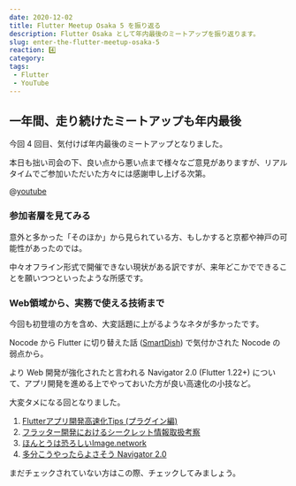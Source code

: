 ```yaml
---
date: 2020-12-02
title: Flutter Meetup Osaka 5 を振り返る
description: Flutter Osaka として年内最後のミートアップを振り返ります。
slug: enter-the-flutter-meetup-osaka-5
reaction: 4️⃣
category: 
tags: 
 - Flutter
 - YouTube
---
```


## 一年間、走り続けたミートアップも年内最後

今回 4 回目、気付けば年内最後のミートアップとなりました。

本日も拙い司会の下、良い点から悪い点まで様々なご意見がありますが、リアルタイムでご参加いただいた方々には感謝申し上げる次第。

@[youtube](lU4T05erc84)

### 参加者層を見てみる

意外と多かった「そのほか」から見られている方、もしかすると京都や神戸の可能性があったのでは。

中々オフライン形式で開催できない現状がある訳ですが、来年どこかでできることを願いつつといったような所感です。

### Web領域から、実務で使える技術まで

今回も初登壇の方を含め、大変話題に上がるようなネタが多かったです。

Nocode から Flutter に切り替えた話 ([SmartDish](https://www.smartdish.jp/)) で気付かされた Nocode の弱点から。

より Web 開発が強化されたと言われる Navigator 2.0 (Flutter 1.22+) について、アプリ開発を進める上でやっておいた方が良い高速化の小技など。

大変タメになる回となりました。

1. [Flutterアプリ開発高速化Tips (プラグイン編)](https://speakerdeck.com/korodroid/flutterapurikai-fa-gao-su-hua-tips-puraguinbian)
2. [フラッター開発におけるシークレット情報取扱考察](https://www2.slideshare.net/cch-robo/ss-239527695)
3. [ほんとうは恐ろしいImage.network](https://docs.google.com/presentation/d/1eiMiV2B9L-3ChE16ZskUWvxuW5EZdLEVuPEi2y0PI2g/edit)
4. [多分こうやったらよさそう Navigator 2.0](https://docs.google.com/presentation/d/1YRczr1NzuVzfst_fbjhHb_JF0BujXzyQ0-3A9AWJPFw/edit)

まだチェックされていない方はこの際、チェックしてみましょう。
